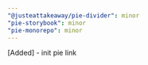 ```yaml
---
"@justeattakeaway/pie-divider": minor
"pie-storybook": minor
"pie-monorepo": minor
---
```


[Added] - init pie link
